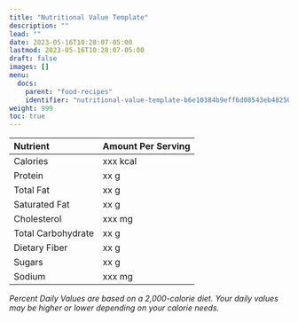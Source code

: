 ```yaml
---
title: "Nutritional Value Template"
description: ""
lead: ""
date: 2023-05-16T10:28:07-05:00
lastmod: 2023-05-16T10:28:07-05:00
draft: false 
images: []
menu:
  docs:
    parent: "food-recipes"
    identifier: "nutritional-value-template-b6e10384b9eff6d08543eb482508fb02"
weight: 999
toc: true
---
```


| Nutrient     | Amount Per Serving |
| :----------- | :---------------- |
| Calories     | xxx kcal          |
| Protein      | xx g              |
| Total Fat    | xx g              |
| Saturated Fat| xx g              |
| Cholesterol  | xxx mg            |
| Total Carbohydrate | xx g       |
| Dietary Fiber| xx g              |
| Sugars       | xx g              |
| Sodium       | xxx mg            |

*Percent Daily Values are based _on a _2,000-calorie_ diet._ Your daily values may be higher or lower depending on your calorie needs.*
